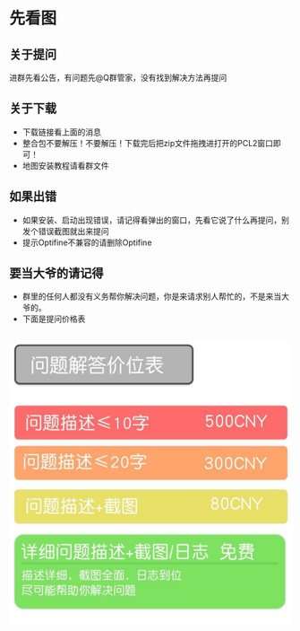 # 先看图
## 关于提问
进群先看公告，有问题先@Q群管家，没有找到解决方法再提问
## 关于下载
- 下载链接看上面的消息  
- 整合包不要解压！不要解压！下载完后把zip文件拖拽进打开的PCL2窗口即可！
- 地图安装教程请看群文件
## 如果出错
- 如果安装、启动出现错误，请记得看弹出的窗口，先看它说了什么再提问，别发个错误截图就出来提问
- 提示Optifine不兼容的请删除Optifine
## 要当大爷的请记得
- 群里的任何人都没有义务帮你解决问题，你是来请求别人帮忙的，不是来当大爷的。
- 下面是提问价格表  
## 
![价格表](/5F09E831C0BE405B09E6F461E4F0801A_0.jpg)